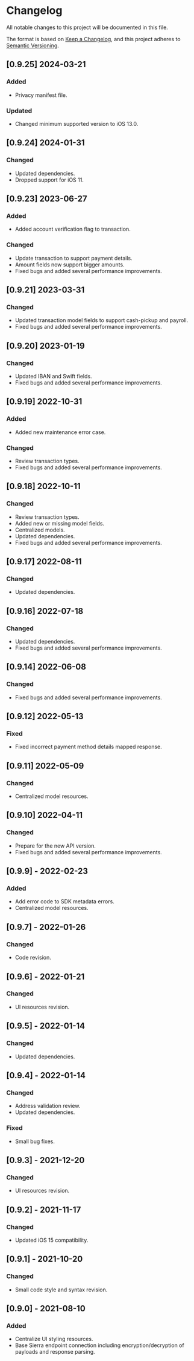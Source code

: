 # Changelog
All notable changes to this project will be documented in this file.

The format is based on [Keep a Changelog](https://keepachangelog.com/en/1.1.0/),
and this project adheres to [Semantic Versioning](https://semver.org/spec/v2.0.0.html).


## [0.9.25] 2024-03-21

### Added
- Privacy manifest file.

### Updated
- Changed minimum supported version to iOS 13.0.


## [0.9.24] 2024-01-31

### Changed
- Updated dependencies.
- Dropped support for iOS 11.


## [0.9.23] 2023-06-27

### Added
- Added account verification flag to transaction.

### Changed
- Update transaction to support payment details.
- Amount fields now support bigger amounts.
- Fixed bugs and added several performance improvements.


## [0.9.21] 2023-03-31

### Changed
- Updated transaction model fields to support cash-pickup and payroll.
- Fixed bugs and added several performance improvements.


## [0.9.20] 2023-01-19

### Changed
- Updated IBAN and Swift fields.
- Fixed bugs and added several performance improvements.


## [0.9.19] 2022-10-31

### Added
- Added new maintenance error case.

### Changed
- Review transaction types.
- Fixed bugs and added several performance improvements.


## [0.9.18] 2022-10-11

### Changed
- Review transaction types.
- Added new or missing model fields.
- Centralized models.
- Updated dependencies.
- Fixed bugs and added several performance improvements.


## [0.9.17] 2022-08-11

### Changed
- Updated dependencies.


## [0.9.16] 2022-07-18

### Changed
- Updated dependencies.
- Fixed bugs and added several performance improvements.


## [0.9.14] 2022-06-08

### Changed
- Fixed bugs and added several performance improvements.


## [0.9.12] 2022-05-13

### Fixed
- Fixed incorrect payment method details mapped response.


## [0.9.11] 2022-05-09

### Changed
- Centralized model resources.


## [0.9.10] 2022-04-11

### Changed
- Prepare for the new API version.
- Fixed bugs and added several performance improvements.


## [0.9.9] - 2022-02-23

### Added
- Add error code to SDK metadata errors.
- Centralized model resources.


## [0.9.7] - 2022-01-26

### Changed
- Code revision.


## [0.9.6] - 2022-01-21

### Changed
- UI resources revision.


## [0.9.5] - 2022-01-14

### Changed
- Updated dependencies.


## [0.9.4] - 2022-01-14

### Changed
- Address validation review.
- Updated dependencies.

### Fixed
- Small bug fixes.


## [0.9.3] - 2021-12-20

### Changed
- UI resources revision.


## [0.9.2] - 2021-11-17

### Changed
- Updated iOS 15 compatibility.


## [0.9.1] - 2021-10-20

### Changed
- Small code style and syntax revision.


## [0.9.0] - 2021-08-10

### Added
- Centralize UI styling resources.
- Base Sierra endpoint connection including encryption/decryption of payloads and response parsing.
